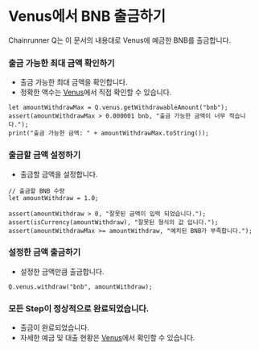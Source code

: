 ```meta-Currency
```

# Venus에서 BNB 출금하기

Chainrunner Q는 이 문서의 내용대로 Venus에 예금한 BNB를 출금합니다.

### 출금 가능한 최대 금액 확인하기

- 출금 가능한 최대 금액을 확인합니다.
- 정확한 액수는 [Venus](https://app.venus.io/dashboard)에서 직접 확인할 수 있습니다.

```output-Dynamic
let amountWithdrawMax = Q.venus.getWithdrawableAmount("bnb");
assert(amountWithdrawMax > 0.000001 bnb, "출금 가능한 금액이 너무 적습니다.");
print("출금 가능한 금액: " + amountWithdrawMax.toString());
```

### 출금할 금액 설정하기

- 출금할 금액을 설정합니다.

```input BNB
// 출금할 BNB 수량
let amountWithdraw = 1.0;
```

```input-Verify
assert(amountWithdraw > 0, "잘못된 금액이 입력 되었습니다.");
assert(isCurrency(amountWithdraw), "잘못된 형식의 값 입니다.");
assert(amountWithdrawMax >= amountWithdraw, "예치된 BNB가 부족합니다.");
```

### 설정한 금액 출금하기

- 설정한 금액만큼 출금합니다.

```taster
Q.venus.withdraw("bnb", amountWithdraw);
```

### 모든 Step이 정상적으로 완료되었습니다.

- 출금이 완료되었습니다.
- 자세한 예금 및 대출 현황은 [Venus](https://app.venus.io/dashboard)에서 확인할 수 있습니다.
